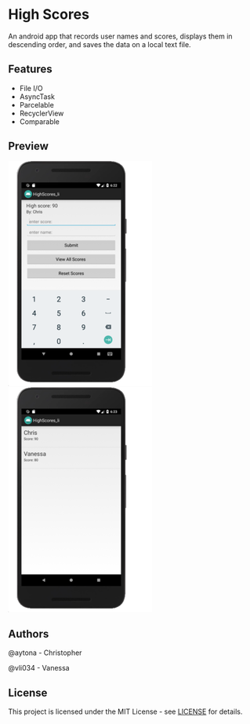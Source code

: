 # High Scores

An android app that records user names and scores, displays them in descending order, and saves the data on a local text file.

## Features

* File I/O
* AsyncTask
* Parcelable
* RecyclerView
* Comparable

## Preview

![Main Activity](docs/MainActivity.png) ![Recycler View](docs/RecyclerView.png)

## Authors

@aytona - Christopher

@vli034 - Vanessa

## License

This project is licensed under the MIT License - see [LICENSE](docs/LICENSE) for details.
